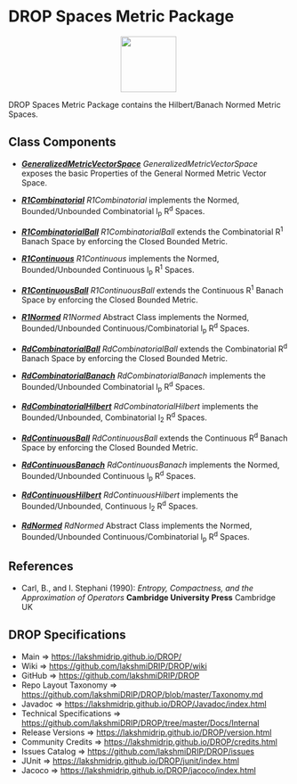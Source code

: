 # DROP Spaces Metric Package

<p align="center"><img src="https://github.com/lakshmiDRIP/DROP/blob/master/DRIP_Logo.gif?raw=true" width="100"></p>

DROP Spaces Metric Package contains the Hilbert/Banach Normed Metric Spaces.


## Class Components

 * [***GeneralizedMetricVectorSpace***](https://github.com/lakshmiDRIP/DROP/tree/master/src/main/java/org/drip/spaces/metric/GeneralizedMetricVectorSpace.java)
 <i>GeneralizedMetricVectorSpace</i> exposes the basic Properties of the General Normed Metric Vector Space.

 * [***R1Combinatorial***](https://github.com/lakshmiDRIP/DROP/tree/master/src/main/java/org/drip/spaces/metric/R1Combinatorial.java)
 <i>R1Combinatorial</i> implements the Normed, Bounded/Unbounded Combinatorial l<sub>p</sub> R<sup>d</sup>
 Spaces.

 * [***R1CombinatorialBall***](https://github.com/lakshmiDRIP/DROP/tree/master/src/main/java/org/drip/spaces/metric/R1CombinatorialBall.java)
 <i>R1CombinatorialBall</i> extends the Combinatorial R<sup>1</sup> Banach Space by enforcing the Closed
 Bounded Metric.

 * [***R1Continuous***](https://github.com/lakshmiDRIP/DROP/tree/master/src/main/java/org/drip/spaces/metric/R1Continuous.java)
 <i>R1Continuous</i> implements the Normed, Bounded/Unbounded Continuous l<sub>p</sub> R<sup>1</sup> Spaces.

 * [***R1ContinuousBall***](https://github.com/lakshmiDRIP/DROP/tree/master/src/main/java/org/drip/spaces/metric/R1ContinuousBall.java)
 <i>R1ContinuousBall</i> extends the Continuous R<sup>1</sup> Banach Space by enforcing the Closed Bounded
 Metric.

 * [***R1Normed***](https://github.com/lakshmiDRIP/DROP/tree/master/src/main/java/org/drip/spaces/metric/R1Normed.java)
 <i>R1Normed</i> Abstract Class implements the Normed, Bounded/Unbounded Continuous/Combinatorial
 l<sub>p</sub> R<sup>d</sup> Spaces.

 * [***RdCombinatorialBall***](https://github.com/lakshmiDRIP/DROP/tree/master/src/main/java/org/drip/spaces/metric/RdCombinatorialBall.java)
 <i>RdCombinatorialBall</i> extends the Combinatorial R<sup>d</sup> Banach Space by enforcing the Closed
 Bounded Metric.

 * [***RdCombinatorialBanach***](https://github.com/lakshmiDRIP/DROP/tree/master/src/main/java/org/drip/spaces/metric/RdCombinatorialBanach.java)
 <i>RdCombinatorialBanach</i> implements the Bounded/Unbounded Combinatorial l<sub>p</sub> R<sup>d</sup>
 Spaces.

 * [***RdCombinatorialHilbert***](https://github.com/lakshmiDRIP/DROP/tree/master/src/main/java/org/drip/spaces/metric/RdCombinatorialHilbert.java)
 <i>RdCombinatorialHilbert</i> implements the Bounded/Unbounded, Combinatorial l<sub>2</sub> R<sup>d</sup>
 Spaces.

 * [***RdContinuousBall***](https://github.com/lakshmiDRIP/DROP/tree/master/src/main/java/org/drip/spaces/metric/RdContinuousBall.java)
 <i>RdContinuousBall</i> extends the Continuous R<sup>d</sup> Banach Space by enforcing the Closed Bounded
 Metric.

 * [***RdContinuousBanach***](https://github.com/lakshmiDRIP/DROP/tree/master/src/main/java/org/drip/spaces/metric/RdContinuousBanach.java)
 <i>RdContinuousBanach</i> implements the Normed, Bounded/Unbounded Continuous l<sub>p</sub> R<sup>d</sup>
 Spaces.

 * [***RdContinuousHilbert***](https://github.com/lakshmiDRIP/DROP/tree/master/src/main/java/org/drip/spaces/metric/RdContinuousHilbert.java)
 <i>RdContinuousHilbert</i> implements the Bounded/Unbounded, Continuous l<sub>2</sub> R<sup>d</sup> Spaces.

 * [***RdNormed***](https://github.com/lakshmiDRIP/DROP/tree/master/src/main/java/org/drip/spaces/metric/RdNormed.java)
 <i>RdNormed</i> Abstract Class implements the Normed, Bounded/Unbounded Continuous/Combinatorial
 l<sub>p</sub> R<sup>d</sup> Spaces.


## References

 * Carl, B., and I. Stephani (1990): <i>Entropy, Compactness, and the Approximation of Operators</i>
 	<b>Cambridge University Press</b> Cambridge UK 


## DROP Specifications

 * Main                     => https://lakshmidrip.github.io/DROP/
 * Wiki                     => https://github.com/lakshmiDRIP/DROP/wiki
 * GitHub                   => https://github.com/lakshmiDRIP/DROP
 * Repo Layout Taxonomy     => https://github.com/lakshmiDRIP/DROP/blob/master/Taxonomy.md
 * Javadoc                  => https://lakshmidrip.github.io/DROP/Javadoc/index.html
 * Technical Specifications => https://github.com/lakshmiDRIP/DROP/tree/master/Docs/Internal
 * Release Versions         => https://lakshmidrip.github.io/DROP/version.html
 * Community Credits        => https://lakshmidrip.github.io/DROP/credits.html
 * Issues Catalog           => https://github.com/lakshmiDRIP/DROP/issues
 * JUnit                    => https://lakshmidrip.github.io/DROP/junit/index.html
 * Jacoco                   => https://lakshmidrip.github.io/DROP/jacoco/index.html
